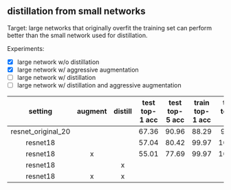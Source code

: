 ## distillation from small networks

Target: large networks that originally overfit the training set
can perform better than the small network used for distillation.

Experiments:
- [x] large network w/o distillation
- [x] large network w/ aggressive augmentation
- [ ] large network w/ distillation
- [ ] large network w/ distillation and aggressive augmentation

|      setting       | augment | distill | test top-1 acc | test top-5 acc | train top-1 acc | train top-5 acc |
|:------------------:|:-------:|:-------:|:--------------:|:--------------:|:---------------:|:---------------:|
| resnet_original_20 |         |         |     67.36      |     90.96      |      88.29      |      98.77      |
|      resnet18      |         |         |     57.04      |     80.42      |      99.97      |     100.00      |
|      resnet18      |    x    |         |     55.01      |     77.69      |      99.97      |     100.00      |
|      resnet18      |         |    x    |                |                |                 |                 |
|      resnet18      |    x    |    x    |                |                |                 |                 |
